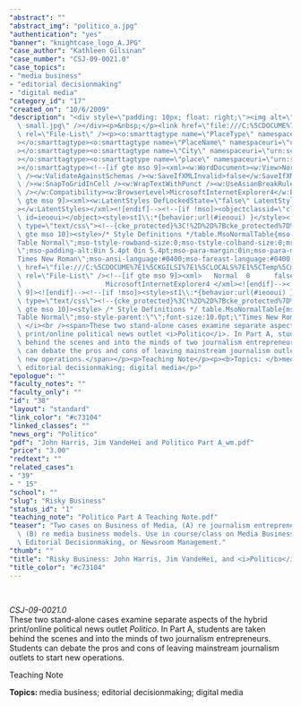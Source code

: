 ```yaml
---
"abstract": ""
"abstract_img": "politico_a.jpg"
"authentication": "yes"
"banner": "knightcase_logo_A.JPG"
"case_author": "Kathleen Gilsinan"
"case_number": "CSJ-09-0021.0"
"case_topics":
- "media business"
- "editorial decisionmaking"
- "digital media"
"category_id": "17"
"created_on": "10/6/2009"
"description": "<div style=\"padding: 10px; float: right;\"><img alt=\"\" src=\"/casestudy/files/photos/361/abstract_a\
  \ small.jpg\" /></div><p>&nbsp;</p><link href=\"file:///C:%5CDOCUME%7E1%5CKGILSI%7E1%5CLOCALS%7E1%5CTemp%5Cmsohtml1%5C01%5Cclip_filelist.xml\"\
  \ rel=\"File-List\" /><p><o:smarttagtype name=\"PlaceType\" namespaceuri=\"urn:schemas-microsoft-com:office:smarttags\"\
  ></o:smarttagtype><o:smarttagtype name=\"PlaceName\" namespaceuri=\"urn:schemas-microsoft-com:office:smarttags\"\
  ></o:smarttagtype><o:smarttagtype name=\"City\" namespaceuri=\"urn:schemas-microsoft-com:office:smarttags\"\
  ></o:smarttagtype><o:smarttagtype name=\"place\" namespaceuri=\"urn:schemas-microsoft-com:office:smarttags\"\
  ></o:smarttagtype><!--[if gte mso 9]><xml><w:WordDocument><w:View>Normal</w:View><w:Zoom>0</w:Zoom><w:PunctuationKerning\
  \ /><w:ValidateAgainstSchemas /><w:SaveIfXMLInvalid>false</w:SaveIfXMLInvalid><w:IgnoreMixedContent>false</w:IgnoreMixedContent><w:AlwaysShowPlaceholderText>false</w:AlwaysShowPlaceholderText><w:Compatibility><w:BreakWrappedTables\
  \ /><w:SnapToGridInCell /><w:WrapTextWithPunct /><w:UseAsianBreakRules /><w:DontGrowAutofit\
  \ /></w:Compatibility><w:BrowserLevel>MicrosoftInternetExplorer4</w:BrowserLevel></w:WordDocument></xml><![endif]--><!--[if\
  \ gte mso 9]><xml><w:LatentStyles DefLockedState=\"false\" LatentStyleCount=\"156\"\
  ></w:LatentStyles></xml><![endif]--><!--[if !mso]><objectclassid=\"clsid:38481807-CA0E-42D2-BF39-B33AF135CC4D\"\
  \ id=ieooui></object><style>st1\\:*{behavior:url(#ieooui) }</style><![endif]--><style\
  \ type=\"text/css\"><!--{cke_protected}%3C!%2D%2D%7Bcke_protected%7D%253C!%252D%252D%250A%2520%252F*%2520Font%2520Definitions%2520*%252F%250A%2520%2540font-face%250A%2509%257Bfont-family%253APalatino%253B%250A%2509panose-1%253A2%25204%25205%25202%25205%25205%25205%25203%25203%25204%253B%250A%2509mso-font-charset%253A0%253B%250A%2509mso-generic-font-family%253Aroman%253B%250A%2509mso-font-pitch%253Avariable%253B%250A%2509mso-font-signature%253A7%25200%25200%25200%2520147%25200%253B%257D%250A%2540font-face%250A%2509%257Bfont-family%253A%2522Palatino%2520Linotype%2522%253B%250A%2509panose-1%253A2%25204%25205%25202%25205%25205%25205%25203%25203%25204%253B%250A%2509mso-font-charset%253A0%253B%250A%2509mso-generic-font-family%253Aroman%253B%250A%2509mso-font-pitch%253Avariable%253B%250A%2509mso-font-signature%253A-536870009%25201073741843%25200%25200%2520415%25200%253B%257D%250A%2520%252F*%2520Style%2520Definitions%2520*%252F%250A%2520p.MsoNormal%252C%2520li.MsoNormal%252C%2520div.MsoNormal%250A%2509%257Bmso-style-parent%253A%2522%2522%253B%250A%2509margin%253A0in%253B%250A%2509margin-bottom%253A.0001pt%253B%250A%2509mso-pagination%253Awidow-orphan%253B%250A%2509font-size%253A12.0pt%253B%250A%2509font-family%253A%2522Times%2520New%2520Roman%2522%253B%250A%2509mso-fareast-font-family%253A%2522Times%2520New%2520Roman%2522%253B%257D%250Ap.footerp1text%252C%2520li.footerp1text%252C%2520div.footerp1text%250A%2509%257Bmso-style-name%253A%2522footer%2520p1%2520text%2522%253B%250A%2509margin-top%253A6.0pt%253B%250A%2509margin-right%253A5.0pt%253B%250A%2509margin-bottom%253A0in%253B%250A%2509margin-left%253A4.3pt%253B%250A%2509margin-bottom%253A.0001pt%253B%250A%2509text-align%253Ajustify%253B%250A%2509line-height%253A12.0pt%253B%250A%2509mso-pagination%253Awidow-orphan%253B%250A%2509tab-stops%253Acenter%25203.0in%253B%250A%2509font-size%253A9.0pt%253B%250A%2509mso-bidi-font-size%253A10.0pt%253B%250A%2509font-family%253A%2522Palatino%2520Linotype%2522%253B%250A%2509mso-fareast-font-family%253A%2522Times%2520New%2520Roman%2522%253B%250A%2509mso-bidi-font-family%253A%2522Times%2520New%2520Roman%2522%253B%257D%250A%2540page%2520Section1%250A%2509%257Bsize%253A8.5in%252011.0in%253B%250A%2509margin%253A1.0in%25201.25in%25201.0in%25201.25in%253B%250A%2509mso-header-margin%253A.5in%253B%250A%2509mso-footer-margin%253A.5in%253B%250A%2509mso-paper-source%253A0%253B%257D%250Adiv.Section1%250A%2509%257Bpage%253ASection1%253B%257D%250A%252D%252D%253E%2D%2D%3E--></style><!--[if\
  \ gte mso 10]><style>/* Style Definitions */table.MsoNormalTable{mso-style-name:\"\
  Table Normal\";mso-tstyle-rowband-size:0;mso-tstyle-colband-size:0;mso-style-noshow:yes;mso-style-parent:\"\
  \";mso-padding-alt:0in 5.4pt 0in 5.4pt;mso-para-margin:0in;mso-para-margin-bottom:.0001pt;mso-pagination:widow-orphan;font-size:10.0pt;font-family:\"\
  Times New Roman\";mso-ansi-language:#0400;mso-fareast-language:#0400;mso-bidi-language:#0400;}</style><![endif]--></p><link\
  \ href=\"file:///C:%5CDOCUME%7E1%5CKGILSI%7E1%5CLOCALS%7E1%5CTemp%5Cmsohtml1%5C01%5Cclip_filelist.xml\"\
  \ rel=\"File-List\" /><!--[if gte mso 9]><xml>   Normal  0      false  false  false\
  \                     MicrosoftInternetExplorer4 </xml><![endif]--><!--[if gte mso\
  \ 9]><![endif]--><!--[if !mso]><style>st1\\:*{behavior:url(#ieooui) }</style><![endif]--><style\
  \ type=\"text/css\"><!--{cke_protected}%3C!%2D%2D%7Bcke_protected%7D%253C!%252D%252D%250A%2520%252F*%2520Font%2520Definitions%2520*%252F%250A%2520%2540font-face%250A%2509%257B%250A%2509panose-1%253A2%25204%25205%25202%25205%25205%25205%25203%25203%25204%253B%257D%250A%2540font-face%250A%2509%257B%2522Palatino%2520Linotype%2522%253B%250A%2509panose-1%253A2%25204%25205%25202%25205%25205%25205%25203%25203%25204%253B%257D%250A%2520%252F*%2520Style%2520Definitions%2520*%252F%250A%2520p.MsoNormal%252C%2520li.MsoNormal%252C%2520div.MsoNormal%250A%2509%257Bmso-style-parent%253A%2522%2522%253B%250A%2509margin%253A0in%253B%250A%2509margin-bottom%253A.0001pt%253B%250A%2509font-size%253A12.0pt%253B%2522Times%2520New%2520Roman%2522%253B%250A%2509mso-fareast-%2522Times%2520New%2520Roman%2522%253B%257D%250Ap.footerp1text%252C%2520li.footerp1text%252C%2520div.footerp1text%250A%2509%257Bmso-style-name%253A%2522footer%2520p1%2520text%2522%253B%250A%2509margin-top%253A6.0pt%253B%250A%2509margin-right%253A5.0pt%253B%250A%2509margin-bottom%253A0in%253B%250A%2509margin-left%253A4.3pt%253B%250A%2509margin-bottom%253A.0001pt%253B%250A%2509text-align%253Ajustify%253B%250A%2509line-height%253A12.0pt%253B%250A%2509font-size%253A9.0pt%253B%2522Palatino%2520Linotype%2522%253B%250A%2509mso-fareast-%2522Times%2520New%2520Roman%2522%253B%250A%2509mso-bidi-%2522Times%2520New%2520Roman%2522%253B%257D%250A%2540page%2520Section1%250A%2509%257Bsize%253A8.5in%252011.0in%253B%250A%2509margin%253A1.0in%25201.25in%25201.0in%25201.25in%253B%257D%250Adiv.Section1%250A%2509%257Bpage%253ASection1%253B%257D%250A%252D%252D%253E%2D%2D%3E--></style><!--[if\
  \ gte mso 10]><style> /* Style Definitions */ table.MsoNormalTable{mso-style-name:\"\
  Table Normal\";mso-style-parent:\"\";font-size:10.0pt;\"Times New Roman\";}</style><![endif]--><p><i>CSJ-09-0021.0\
  \ </i><br /><span>These two stand-alone cases examine separate aspects of the hybrid\
  \ print/online political news outlet <i>Politico</i>. In Part A, students are taken\
  \ behind the scenes and into the minds of two journalism entrepreneurs. </span><span>Students\
  \ can debate the pros and cons of leaving mainstream journalism outlets to start\
  \ new operations.</span></p><p>Teaching Note</p><p><b>Topics: </b>media business;\
  \ editorial decisionmaking; digital media</p>"
"epologue": ""
"faculty_notes": ""
"faculty_only": ""
"id": "38"
"layout": "standard"
"link_color": "#c73104"
"linked_classes": ""
"news_org": "Politico"
"pdf": "John Harris, Jim VandeHei and Politico Part A_wm.pdf"
"price": "3.00"
"redtext": ""
"related_cases":
- "39"
- " 15"
"school": ""
"slug": "Risky Business"
"status_id": "1"
"teaching_note": "Politico Part A Teaching Note.pdf"
"teaser": "Two cases on Business of Media, (A) re journalism entrepreneurship, and\
  \ (B) re media business models. Use in course/class on Media Business, Digital Media,\
  \ Editorial Decisionmaking, or Newsroom Management."
"thumb": ""
"title": "Risky Business: John Harris, Jim VandeHei, and <i>Politico</i> Part A"
"title_color": "#c73104"
---
```

<div style="padding: 10px; float: right;"><img alt="" src="/casestudy/files/photos/361/abstract_a small.jpg" /></div><p>&nbsp;</p><link href="file:///C:%5CDOCUME%7E1%5CKGILSI%7E1%5CLOCALS%7E1%5CTemp%5Cmsohtml1%5C01%5Cclip_filelist.xml" rel="File-List" /><p><o:smarttagtype name="PlaceType" namespaceuri="urn:schemas-microsoft-com:office:smarttags"></o:smarttagtype><o:smarttagtype name="PlaceName" namespaceuri="urn:schemas-microsoft-com:office:smarttags"></o:smarttagtype><o:smarttagtype name="City" namespaceuri="urn:schemas-microsoft-com:office:smarttags"></o:smarttagtype><o:smarttagtype name="place" namespaceuri="urn:schemas-microsoft-com:office:smarttags"></o:smarttagtype><!--[if gte mso 9]><xml><w:WordDocument><w:View>Normal</w:View><w:Zoom>0</w:Zoom><w:PunctuationKerning /><w:ValidateAgainstSchemas /><w:SaveIfXMLInvalid>false</w:SaveIfXMLInvalid><w:IgnoreMixedContent>false</w:IgnoreMixedContent><w:AlwaysShowPlaceholderText>false</w:AlwaysShowPlaceholderText><w:Compatibility><w:BreakWrappedTables /><w:SnapToGridInCell /><w:WrapTextWithPunct /><w:UseAsianBreakRules /><w:DontGrowAutofit /></w:Compatibility><w:BrowserLevel>MicrosoftInternetExplorer4</w:BrowserLevel></w:WordDocument></xml><![endif]--><!--[if gte mso 9]><xml><w:LatentStyles DefLockedState="false" LatentStyleCount="156"></w:LatentStyles></xml><![endif]--><!--[if !mso]><objectclassid="clsid:38481807-CA0E-42D2-BF39-B33AF135CC4D" id=ieooui></object><style>st1\:*{behavior:url(#ieooui) }</style><![endif]--><style type="text/css"><!--{cke_protected}%3C!%2D%2D%7Bcke_protected%7D%253C!%252D%252D%250A%2520%252F*%2520Font%2520Definitions%2520*%252F%250A%2520%2540font-face%250A%2509%257Bfont-family%253APalatino%253B%250A%2509panose-1%253A2%25204%25205%25202%25205%25205%25205%25203%25203%25204%253B%250A%2509mso-font-charset%253A0%253B%250A%2509mso-generic-font-family%253Aroman%253B%250A%2509mso-font-pitch%253Avariable%253B%250A%2509mso-font-signature%253A7%25200%25200%25200%2520147%25200%253B%257D%250A%2540font-face%250A%2509%257Bfont-family%253A%2522Palatino%2520Linotype%2522%253B%250A%2509panose-1%253A2%25204%25205%25202%25205%25205%25205%25203%25203%25204%253B%250A%2509mso-font-charset%253A0%253B%250A%2509mso-generic-font-family%253Aroman%253B%250A%2509mso-font-pitch%253Avariable%253B%250A%2509mso-font-signature%253A-536870009%25201073741843%25200%25200%2520415%25200%253B%257D%250A%2520%252F*%2520Style%2520Definitions%2520*%252F%250A%2520p.MsoNormal%252C%2520li.MsoNormal%252C%2520div.MsoNormal%250A%2509%257Bmso-style-parent%253A%2522%2522%253B%250A%2509margin%253A0in%253B%250A%2509margin-bottom%253A.0001pt%253B%250A%2509mso-pagination%253Awidow-orphan%253B%250A%2509font-size%253A12.0pt%253B%250A%2509font-family%253A%2522Times%2520New%2520Roman%2522%253B%250A%2509mso-fareast-font-family%253A%2522Times%2520New%2520Roman%2522%253B%257D%250Ap.footerp1text%252C%2520li.footerp1text%252C%2520div.footerp1text%250A%2509%257Bmso-style-name%253A%2522footer%2520p1%2520text%2522%253B%250A%2509margin-top%253A6.0pt%253B%250A%2509margin-right%253A5.0pt%253B%250A%2509margin-bottom%253A0in%253B%250A%2509margin-left%253A4.3pt%253B%250A%2509margin-bottom%253A.0001pt%253B%250A%2509text-align%253Ajustify%253B%250A%2509line-height%253A12.0pt%253B%250A%2509mso-pagination%253Awidow-orphan%253B%250A%2509tab-stops%253Acenter%25203.0in%253B%250A%2509font-size%253A9.0pt%253B%250A%2509mso-bidi-font-size%253A10.0pt%253B%250A%2509font-family%253A%2522Palatino%2520Linotype%2522%253B%250A%2509mso-fareast-font-family%253A%2522Times%2520New%2520Roman%2522%253B%250A%2509mso-bidi-font-family%253A%2522Times%2520New%2520Roman%2522%253B%257D%250A%2540page%2520Section1%250A%2509%257Bsize%253A8.5in%252011.0in%253B%250A%2509margin%253A1.0in%25201.25in%25201.0in%25201.25in%253B%250A%2509mso-header-margin%253A.5in%253B%250A%2509mso-footer-margin%253A.5in%253B%250A%2509mso-paper-source%253A0%253B%257D%250Adiv.Section1%250A%2509%257Bpage%253ASection1%253B%257D%250A%252D%252D%253E%2D%2D%3E--></style><!--[if gte mso 10]><style>/* Style Definitions */table.MsoNormalTable{mso-style-name:"Table Normal";mso-tstyle-rowband-size:0;mso-tstyle-colband-size:0;mso-style-noshow:yes;mso-style-parent:"";mso-padding-alt:0in 5.4pt 0in 5.4pt;mso-para-margin:0in;mso-para-margin-bottom:.0001pt;mso-pagination:widow-orphan;font-size:10.0pt;font-family:"Times New Roman";mso-ansi-language:#0400;mso-fareast-language:#0400;mso-bidi-language:#0400;}</style><![endif]--></p><link href="file:///C:%5CDOCUME%7E1%5CKGILSI%7E1%5CLOCALS%7E1%5CTemp%5Cmsohtml1%5C01%5Cclip_filelist.xml" rel="File-List" /><!--[if gte mso 9]><xml>   Normal  0      false  false  false                     MicrosoftInternetExplorer4 </xml><![endif]--><!--[if gte mso 9]><![endif]--><!--[if !mso]><style>st1\:*{behavior:url(#ieooui) }</style><![endif]--><style type="text/css"><!--{cke_protected}%3C!%2D%2D%7Bcke_protected%7D%253C!%252D%252D%250A%2520%252F*%2520Font%2520Definitions%2520*%252F%250A%2520%2540font-face%250A%2509%257B%250A%2509panose-1%253A2%25204%25205%25202%25205%25205%25205%25203%25203%25204%253B%257D%250A%2540font-face%250A%2509%257B%2522Palatino%2520Linotype%2522%253B%250A%2509panose-1%253A2%25204%25205%25202%25205%25205%25205%25203%25203%25204%253B%257D%250A%2520%252F*%2520Style%2520Definitions%2520*%252F%250A%2520p.MsoNormal%252C%2520li.MsoNormal%252C%2520div.MsoNormal%250A%2509%257Bmso-style-parent%253A%2522%2522%253B%250A%2509margin%253A0in%253B%250A%2509margin-bottom%253A.0001pt%253B%250A%2509font-size%253A12.0pt%253B%2522Times%2520New%2520Roman%2522%253B%250A%2509mso-fareast-%2522Times%2520New%2520Roman%2522%253B%257D%250Ap.footerp1text%252C%2520li.footerp1text%252C%2520div.footerp1text%250A%2509%257Bmso-style-name%253A%2522footer%2520p1%2520text%2522%253B%250A%2509margin-top%253A6.0pt%253B%250A%2509margin-right%253A5.0pt%253B%250A%2509margin-bottom%253A0in%253B%250A%2509margin-left%253A4.3pt%253B%250A%2509margin-bottom%253A.0001pt%253B%250A%2509text-align%253Ajustify%253B%250A%2509line-height%253A12.0pt%253B%250A%2509font-size%253A9.0pt%253B%2522Palatino%2520Linotype%2522%253B%250A%2509mso-fareast-%2522Times%2520New%2520Roman%2522%253B%250A%2509mso-bidi-%2522Times%2520New%2520Roman%2522%253B%257D%250A%2540page%2520Section1%250A%2509%257Bsize%253A8.5in%252011.0in%253B%250A%2509margin%253A1.0in%25201.25in%25201.0in%25201.25in%253B%257D%250Adiv.Section1%250A%2509%257Bpage%253ASection1%253B%257D%250A%252D%252D%253E%2D%2D%3E--></style><!--[if gte mso 10]><style> /* Style Definitions */ table.MsoNormalTable{mso-style-name:"Table Normal";mso-style-parent:"";font-size:10.0pt;"Times New Roman";}</style><![endif]--><p><i>CSJ-09-0021.0 </i><br /><span>These two stand-alone cases examine separate aspects of the hybrid print/online political news outlet <i>Politico</i>. In Part A, students are taken behind the scenes and into the minds of two journalism entrepreneurs. </span><span>Students can debate the pros and cons of leaving mainstream journalism outlets to start new operations.</span></p><p>Teaching Note</p><p><b>Topics: </b>media business; editorial decisionmaking; digital media</p>